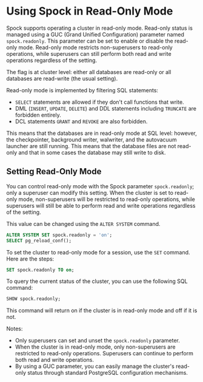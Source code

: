 # Using Spock in Read-Only Mode

Spock supports operating a cluster in read-only mode.  Read-only status is managed using a GUC (Grand Unified Configuration) parameter named `spock.readonly`. This parameter can be set to enable or disable the read-only mode. Read-only mode restricts non-superusers to read-only operations, while superusers can still perform both read and write operations regardless of the setting.

The flag is at cluster level: either all databases are read-only or all databases
are read-write (the usual setting).

Read-only mode is implemented by filtering SQL statements:

- `SELECT` statements are allowed if they don't call functions that write.
- DML (`INSERT`, `UPDATE`, `DELETE`) and DDL statements including `TRUNCATE` are forbidden entirely.
- DCL statements `GRANT` and `REVOKE` are also forbidden.

This means that the databases are in read-only mode at SQL level: however, the
checkpointer, background writer, walwriter, and the autovacuum launcher are still
running. This means that the database files are not read-only and that in some
cases the database may still write to disk.

## Setting Read-Only Mode

You can control read-only mode with the Spock parameter `spock.readonly`; only a superuser can modify this setting. When the cluster is set to read-only mode, non-superusers will be restricted to read-only operations, while superusers will still be able to perform read and write operations regardless of the setting.

This value can be changed using the `ALTER SYSTEM` command.

```sql
ALTER SYSTEM SET spock.readonly = 'on';
SELECT pg_reload_conf();
```

To set the cluster to read-only mode for a session, use the `SET` command. Here are the steps:

```sql
SET spock.readonly TO on;
```

To query the current status of the cluster, you can use the following SQL command:

```sql
SHOW spock.readonly;
```

This command will return on if the cluster is in read-only mode and off if it is not.

Notes:
 - Only superusers can set and unset the `spock.readonly` parameter.
 - When the cluster is in read-only mode, only non-superusers are restricted to read-only operations. Superusers can continue to perform both read and write operations.
 - By using a GUC parameter, you can easily manage the cluster's read-only status through standard PostgreSQL configuration mechanisms.


